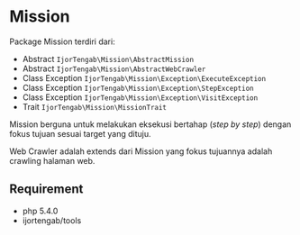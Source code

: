 # Mission

Package Mission terdiri dari:

- Abstract ```IjorTengab\Mission\AbstractMission```
- Abstract ```IjorTengab\Mission\AbstractWebCrawler```
- Class Exception ```IjorTengab\Mission\Exception\ExecuteException```
- Class Exception ```IjorTengab\Mission\Exception\StepException```  
- Class Exception ```IjorTengab\Mission\Exception\VisitException```
- Trait ```IjorTengab\Mission\MissionTrait```

Mission berguna untuk melakukan eksekusi bertahap (*step by step*) dengan fokus 
tujuan sesuai target yang dituju.

Web Crawler adalah extends dari Mission yang fokus tujuannya adalah crawling
halaman web.

## Requirement
- php 5.4.0
- ijortengab/tools
